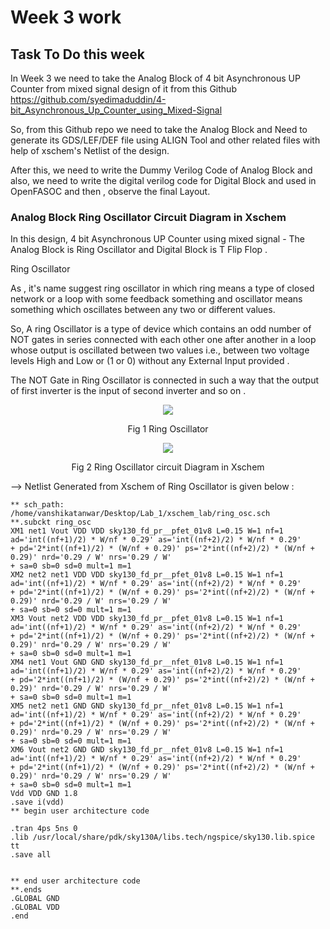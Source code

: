 # Week 3 work

## Task To Do this week 

In Week 3 we need to take the Analog Block of 4 bit Asynchronous UP Counter from mixed signal design of it 
from this Github https://github.com/syedimaduddin/4-bit_Asynchronous_Up_Counter_using_Mixed-Signal

So, from this Github repo we need to take the Analog Block and Need to generate its GDS/LEF/DEF file using ALIGN Tool and other related files with help of xschem's Netlist of the design.

After this, we need to write the Dummy Verilog Code of Analog Block and also, we need to write the digital verilog code for Digital Block and used in OpenFASOC and then , observe the final Layout.




### Analog Block Ring Oscillator Circuit Diagram in Xschem 

In this design, 4 bit Asynchronous UP Counter using mixed signal - The Analog Block is Ring Oscillator and Digital Block is T Flip Flop .

Ring Oscillator 

As , it's name suggest ring oscillator in which ring means a type of closed network or a loop with some feedback something and oscillator means something which oscillates between any two or different values.

So, A ring Oscillator is a type of device which contains an odd number of NOT gates in series connected with each other one after another in a loop whose output is oscillated between two values i.e., between two voltage levels High and Low  or (1 or 0) without any External Input provided .

The NOT Gate in Ring Oscillator is connected in such a way that the output of first inverter is the input of second inverter and so on .

 <p align="center">
<img src="https://user-images.githubusercontent.com/90523478/222474161-05dade18-08f5-4fc3-b0b0-0faf80a0edd6.png">
 </p> 
<p align="center">
Fig 1 Ring Oscillator   
</p>

 <p align="center">
<img src="https://user-images.githubusercontent.com/90523478/222475624-b3e9c59c-3be6-4765-b623-df352d7003fb.png">
 </p> 
<p align="center">
Fig 2 Ring Oscillator circuit Diagram in Xschem  
</p>

--> Netlist Generated from Xschem of Ring Oscillator is given below :

```
** sch_path: /home/vanshikatanwar/Desktop/Lab_1/xschem_lab/ring_osc.sch
**.subckt ring_osc
XM1 net1 Vout VDD VDD sky130_fd_pr__pfet_01v8 L=0.15 W=1 nf=1 ad='int((nf+1)/2) * W/nf * 0.29' as='int((nf+2)/2) * W/nf * 0.29'
+ pd='2*int((nf+1)/2) * (W/nf + 0.29)' ps='2*int((nf+2)/2) * (W/nf + 0.29)' nrd='0.29 / W' nrs='0.29 / W'
+ sa=0 sb=0 sd=0 mult=1 m=1
XM2 net2 net1 VDD VDD sky130_fd_pr__pfet_01v8 L=0.15 W=1 nf=1 ad='int((nf+1)/2) * W/nf * 0.29' as='int((nf+2)/2) * W/nf * 0.29'
+ pd='2*int((nf+1)/2) * (W/nf + 0.29)' ps='2*int((nf+2)/2) * (W/nf + 0.29)' nrd='0.29 / W' nrs='0.29 / W'
+ sa=0 sb=0 sd=0 mult=1 m=1
XM3 Vout net2 VDD VDD sky130_fd_pr__pfet_01v8 L=0.15 W=1 nf=1 ad='int((nf+1)/2) * W/nf * 0.29' as='int((nf+2)/2) * W/nf * 0.29'
+ pd='2*int((nf+1)/2) * (W/nf + 0.29)' ps='2*int((nf+2)/2) * (W/nf + 0.29)' nrd='0.29 / W' nrs='0.29 / W'
+ sa=0 sb=0 sd=0 mult=1 m=1
XM4 net1 Vout GND GND sky130_fd_pr__nfet_01v8 L=0.15 W=1 nf=1 ad='int((nf+1)/2) * W/nf * 0.29' as='int((nf+2)/2) * W/nf * 0.29'
+ pd='2*int((nf+1)/2) * (W/nf + 0.29)' ps='2*int((nf+2)/2) * (W/nf + 0.29)' nrd='0.29 / W' nrs='0.29 / W'
+ sa=0 sb=0 sd=0 mult=1 m=1
XM5 net2 net1 GND GND sky130_fd_pr__nfet_01v8 L=0.15 W=1 nf=1 ad='int((nf+1)/2) * W/nf * 0.29' as='int((nf+2)/2) * W/nf * 0.29'
+ pd='2*int((nf+1)/2) * (W/nf + 0.29)' ps='2*int((nf+2)/2) * (W/nf + 0.29)' nrd='0.29 / W' nrs='0.29 / W'
+ sa=0 sb=0 sd=0 mult=1 m=1
XM6 Vout net2 GND GND sky130_fd_pr__nfet_01v8 L=0.15 W=1 nf=1 ad='int((nf+1)/2) * W/nf * 0.29' as='int((nf+2)/2) * W/nf * 0.29'
+ pd='2*int((nf+1)/2) * (W/nf + 0.29)' ps='2*int((nf+2)/2) * (W/nf + 0.29)' nrd='0.29 / W' nrs='0.29 / W'
+ sa=0 sb=0 sd=0 mult=1 m=1
Vdd VDD GND 1.8
.save i(vdd)
** begin user architecture code

.tran 4ps 5ns 0
.lib /usr/local/share/pdk/sky130A/libs.tech/ngspice/sky130.lib.spice tt
.save all


** end user architecture code
**.ends
.GLOBAL GND
.GLOBAL VDD
.end
```




